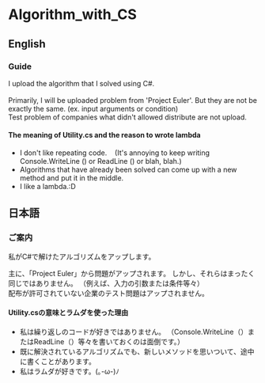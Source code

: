 # Algorithm_with_CS

## English
### Guide
I upload the algorithm that I solved using C#. <br/>
<br/>
Primarily, I will be uploaded problem from 'Project Euler'. But they are not be exactly the same. (ex. input arguments or condition)<br/>
Test problem of companies what didn't allowed distribute are not upload.<br/>

#### The meaning of Utility.cs and the reason to wrote lambda
- I don't like repeating code.
   (It's annoying to keep writing Console.WriteLine () or ReadLine () or blah, blah.)
- Algorithms that have already been solved can come up with a new method and put it in the middle.
- I like a lambda.:D

## 日本語
### ご案内
私がC#で解けたアルゴリズムをアップします。 <br/>

主に、「Project Euler」から問題がアップされます。 しかし、それらはまったく同じではありません。 （例えば、入力の引数または条件等々）<br/>
配布が許可されていない企業のテスト問題はアップされません。<br/>

#### Utility.csの意味とラムダを使った理由
 - 私は繰り返しのコードが好きではありません。
（Console.WriteLine（）またはReadLine（）等々を書いておくのは面倒です。）
 - 既に解決されているアルゴリズムでも、新しいメソッドを思いついて、途中に書くことがあります。
 - 私はラムダが好きです。(｡-ω-)ﾉ
